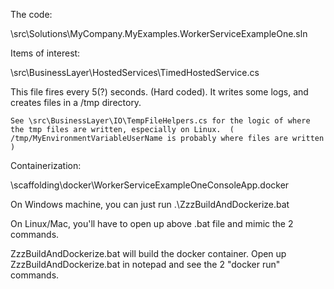 

The code:

\src\Solutions\MyCompany.MyExamples.WorkerServiceExampleOne.sln

Items of interest:

\src\BusinessLayer\HostedServices\TimedHostedService.cs

This file fires every 5(?) seconds.  (Hard coded).   It writes some logs, and creates files in a /tmp directory.
  
    See \src\BusinessLayer\IO\TempFileHelpers.cs for the logic of where the tmp files are written, especially on Linux.  ( /tmp/MyEnvironmentVariableUserName is probably where files are written )

Containerization:

\scaffolding\docker\WorkerServiceExampleOneConsoleApp.docker


On Windows machine, you can just run
    .\ZzzBuildAndDockerize.bat
	
On Linux/Mac, you'll have to open up above .bat file and mimic the 2 commands.


ZzzBuildAndDockerize.bat will build the docker container.
Open up ZzzBuildAndDockerize.bat in notepad and see the 2 "docker run" commands.



